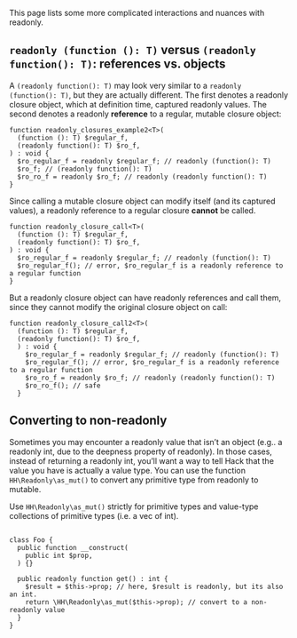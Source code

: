 This page lists some more complicated interactions and nuances with readonly.

## `readonly (function (): T)` versus `(readonly function(): T)`: references vs. objects
A `(readonly function(): T)` may look very similar to a `readonly (function(): T)`, but they are actually different. The first denotes a readonly closure object, which at definition time, captured readonly values. The second denotes a readonly **reference** to a regular, mutable closure object:

```Hack
function readonly_closures_example2<T>(
  (function (): T) $regular_f,
  (readonly function(): T) $ro_f,
) : void {
  $ro_regular_f = readonly $regular_f; // readonly (function(): T)
  $ro_f; // (readonly function(): T)
  $ro_ro_f = readonly $ro_f; // readonly (readonly function(): T)
}
```

Since calling a mutable closure object can modify itself (and its captured values), a readonly reference to a regular closure **cannot** be called.

```Hack error
function readonly_closure_call<T>(
  (function (): T) $regular_f,
  (readonly function(): T) $ro_f,
) : void {
  $ro_regular_f = readonly $regular_f; // readonly (function(): T)
  $ro_regular_f(); // error, $ro_regular_f is a readonly reference to a regular function
}
```

But a readonly closure object can have readonly references and call them, since they cannot modify the original closure object on call:

```Hack error
function readonly_closure_call2<T>(
  (function (): T) $regular_f,
  (readonly function(): T) $ro_f,
  ) : void {
    $ro_regular_f = readonly $regular_f; // readonly (function(): T)
    $ro_regular_f(); // error, $ro_regular_f is a readonly reference to a regular function
    $ro_ro_f = readonly $ro_f; // readonly (readonly function(): T)
    $ro_ro_f(); // safe
  }
```

## Converting to non-readonly
Sometimes you may encounter a readonly value that isn’t an object (e.g.. a readonly int, due to the deepness property of readonly). In those cases, instead of returning a readonly int, you’ll want a way to tell Hack that the value you have is actually a value type. You can use the function `HH\Readonly\as_mut()` to convert any primitive type from readonly to mutable.

Use `HH\Readonly\as_mut()` strictly for primitive types and value-type collections of primitive types (i.e. a vec of int).

```Hack

class Foo {
  public function __construct(
    public int $prop,
  ) {}

  public readonly function get() : int {
    $result = $this->prop; // here, $result is readonly, but its also an int.
    return \HH\Readonly\as_mut($this->prop); // convert to a non-readonly value
  }
}
```
